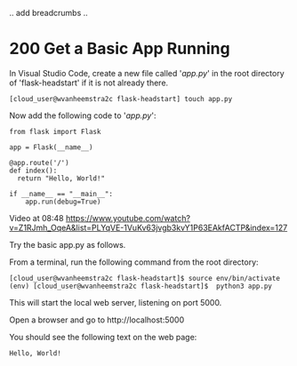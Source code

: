 .. add breadcrumbs ..

# 200 Get a Basic App Running

In Visual Studio Code, create a new file called '*app.py*' in the root directory of 'flask-headstart' if it is not already there.

``` 
[cloud_user@wvanheemstra2c flask-headstart] touch app.py
```

Now add the following code to '*app.py*':

```
from flask import Flask

app = Flask(__name__)

@app.route('/')
def index():
  return "Hello, World!"
  
if __name__ == "__main__":
    app.run(debug=True)
```

Video at 08:48 https://www.youtube.com/watch?v=Z1RJmh_OqeA&list=PLYqVE-1VuKv63jvgb3kvY1P63EAkfACTP&index=127

Try the basic app.py as follows.

From a terminal, run the following command from the root directory:

```
[cloud_user@wvanheemstra2c flask-headstart]$ source env/bin/activate
(env) [cloud_user@wvanheemstra2c flask-headstart]$  python3 app.py
```

This will start the local web server, listening on port 5000.

Open a browser and go to http://localhost:5000

You should see the following text on the web page:

```
Hello, World!
```


